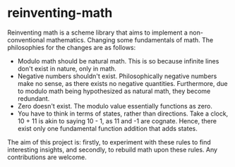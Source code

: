# reinventing-math

Reinventing math is a scheme library that aims to implement a non-conventional mathematics.
Changing some fundamentals of math. The philosophies for the changes are as follows:

* Modulo math should be natural math. This is so because infinite lines don't exist in nature, only in math.
* Negative numbers shouldn't exist. Philosophically negative numbers make no sense, as there exists no negative quantities.
Furthermore, due to modulo math being hypothesized as natural math, they become redundant.
* Zero doesn't exist. The modulo value essentially functions as zero.
* You have to think in terms of states, rather than directions. Take a clock, 10 + 11 is akin to saying 10 - 1, as 11 and -1 are cognate. Hence, there exist only one fundamental function addition that adds states.

The aim of this project is: firstly, to experiment with these rules to find interesting insights, 
and secondly, to rebuild math upon these rules. Any contributions are welcome.
